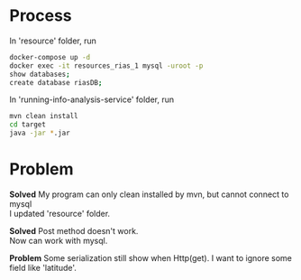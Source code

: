 # Process
In 'resource' folder, run  
```bash
docker-compose up -d
docker exec -it resources_rias_1 mysql -uroot -p
show databases;
create database riasDB;
```  
In 'running-info-analysis-service' folder, run  
```bash
mvn clean install
cd target
java -jar *.jar
```   
# Problem  
**Solved** My program can only clean installed by mvn, but cannot connect to mysql  
  I updated 'resource' folder.  

**Solved** Post method doesn't work.  
  Now can work with mysql.   

**Problem** Some serialization still show when Http(get). I want to ignore some field like 'latitude'.
